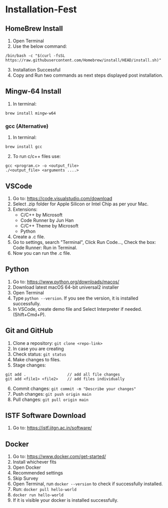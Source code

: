 # Installation-Fest

## HomeBrew Install
1. Open Terminal
2. Use the below command: 
```
/bin/bash -c "$(curl -fsSL https://raw.githubusercontent.com/Homebrew/install/HEAD/install.sh)"
```
3. Installation Successful
4. Copy and Run two commands as next steps displayed post installation.

## Mingw-64 Install
1. In terminal: 
```
brew install mingw-w64
```

### gcc (Alternative)
1. In terminal: 
```
brew install gcc
```
2. To run c/c++ files use: 
```
gcc <program.c> -o <output_file>
./<output_file> <arguments ....>
```

## VSCode 
1. Go to: https://code.visualstudio.com/download
2. Select .zip folder for Apple Silicon or Intel Chip as per your Mac.
3. Extensions:
   - C/C++ by Microsoft
   - Code Runner by Jun Han
   - C/C++ Theme by Microsoft
   - Python 
5. Create a .c file.
6. Go to settings, search "Terminal", Click Run Code..., Check the box: Code Runner: Run in Terminal.
7. Now you can run the .c file.

## Python 
1. Go to: https://www.python.org/downloads/macos/
2. Download latest macOS 64-bit universal2 installer
3. Open Terminal
4. Type `python --version`. If you see the version, it is installed successfully.
5. In VSCode, create demo file and Select Interpreter if needed. (Shift+Cmd+P).

## Git and GitHub
1. Clone a repository: `git clone <repo-link>`
2. In case you are creating 
3. Check status: `git status`
4. Make changes to files.
5. Stage changes: 
```
git add .                  // add all file changes
git add <file1> <file2>    // add files individually
``` 
6. Commit changes: `git commit -m "Describe your changes"`
7. Push changes: `git push origin main`
8. Pull changes: `git pull origin main`

## ISTF Software Download
1. Go to: https://istf.iitgn.ac.in/software/

## Docker 
1. Go to: https://www.docker.com/get-started/
2. Install whichever fits
3. Open Docker
4. Recommended settings
5. Skip Survey
6. Open Terminal, run `docker --version` to check if successfully installed. 
7. Run: `docker pull hello-world`
8. `docker run hello-world`
9. If it is visible your docker is installed successfully. 
